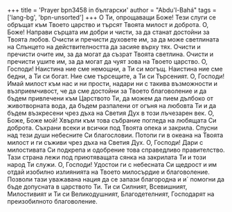 +++
title = 'Prayer bpn3458 in български'
author = "Abdu'l-Bahá"
tags = ['lang-bg', 'bpn-unsorted']
+++
О Ти, опрощаващи Боже! Тези слуги се обръщат към Твоето царство и търсят Твоята милост и доброта. О, Боже! Направи сърцата им добри и чисти, за да станат достойни за Твоята любов. Очисти и пречисти духовете им, за да може светлината на Слънцето на действителността да засияе върху тях. Очисти и пречисти очите им, за да могат да съзрат Твоята светлина. Очисти и пречисти ушите им, за да могат да чуят зова на Твоето царство.
О, Господи! Наистина ние сме немощни, а Ти си могъщ. Наистина ние сме бедни, а Ти си богат. Ние сме търсещите, а Ти си Търсеният. О, Господи! Имай милост към нас и ни прости, надари ни с такива възможности и възприемчивост, че да сме достойни за Твоето благоволение и да бъдем привлечени към Царството Ти, да можем да пием дълбоко от животворната вода, да бъдем разпалени от огъня на любовта Ти и да бъдем възкресени чрез дъха на Светия Дух в този лъчезарен век.
О, Боже, Боже мой! Хвърли към това събрание погледа на любящата Си доброта. Съхрани всеки и всички под Твоята опека и закрила. Спусни над тези души небесните Си благословии. Потопи ги в океана на Твоята милост и ги съживи чрез дъха на Светия Дух.
О, Господи! Дари с милостивата Си подкрепа и одобрение това справедливо правителство. Тази страна лежи под приютяващата сянка на закрилата Ти и този народ Ти служи. О, Господи! Удостои ги с небесната Си щедрост и им отдай изобилно излиянията на Твоето милосърдие и благоволение. Позволи тази уважавана нация да се запази благородна и и` помогни да бъде допусната в царството Ти.
Ти си Силният, Всевишният, Милостивият и Ти си Великодушният, Благодетелният, Господарят на преизобилното благоволение.
